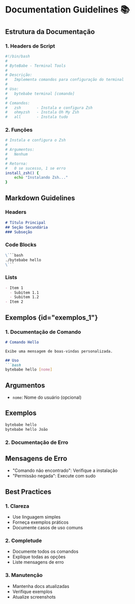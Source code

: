 # Documentation Guidelines 📚

## Estrutura da Documentação

### 1. Headers de Script
```bash
#!/bin/bash
#
# ByteBabe - Terminal Tools
# 
# Descrição:
#   Implementa comandos para configuração do terminal
#
# Uso:
#   bytebabe terminal [comando]
#
# Comandos:
#   zsh       - Instala e configura Zsh
#   ohmyzsh   - Instala Oh My Zsh
#   all       - Instala tudo
```

### 2. Funções
```bash
# Instala e configura o Zsh
#
# Argumentos:
#   Nenhum
#
# Retorna:
#   0 se sucesso, 1 se erro
install_zsh() {
    echo "Instalando Zsh..."
}
```

## Markdown Guidelines

### Headers
```markdown
# Título Principal
## Seção Secundária
### Subseção
```

### Code Blocks
```markdown
\```bash
./bytebabe hello
\```
```

### Lists
```markdown
- Item 1
  - Subitem 1.1
  - Subitem 1.2
- Item 2
```

## Exemplos {id="exemplos_1"}

### 1. Documentação de Comando
```markdown
# Comando Hello

Exibe uma mensagem de boas-vindas personalizada.

## Uso
```bash
bytebabe hello [nome]
```

## Argumentos
- `nome`: Nome do usuário (opcional)

## Exemplos

```bash
bytebabe hello
bytebabe hello João
```

### 2. Documentação de Erro

## Mensagens de Erro

- "Comando não encontrado": Verifique a instalação
- "Permissão negada": Execute com sudo

## Best Practices

### 1. Clareza
- Use linguagem simples
- Forneça exemplos práticos
- Documente casos de uso comuns

### 2. Completude
- Documente todos os comandos
- Explique todas as opções
- Liste mensagens de erro

### 3. Manutenção
- Mantenha docs atualizadas
- Verifique exemplos
- Atualize screenshots
